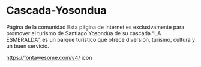 # Cascada-Yosondua
Página de la comunidad
Esta página de Internet es exclusivamente para promover el turismo de Santiago Yosondúa de su cascada “LA ESMERALDA”, es un parque turístico qué ofrece diversión, turismo, cultura y un buen servicio.


https://fontawesome.com/v4/  icon